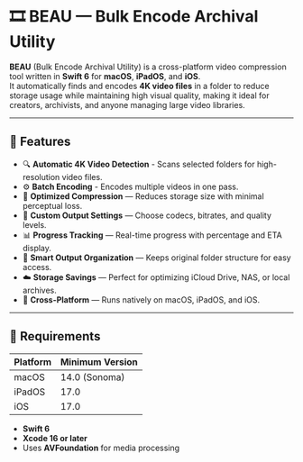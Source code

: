 # 🎞️ BEAU — Bulk Encode Archival Utility

**BEAU** (Bulk Encode Archival Utility) is a cross-platform video compression tool written in **Swift 6** for **macOS**, **iPadOS**, and **iOS**.  
It automatically finds and encodes **4K video files** in a folder to reduce storage usage while maintaining high visual quality, making it ideal for creators, archivists, and anyone managing large video libraries.

---

## 🚀 Features

- 🔍 **Automatic 4K Video Detection** - Scans selected folders for high-resolution video files.
- ⚙️ **Batch Encoding** - Encodes multiple videos in one pass.
- 🧠 **Optimized Compression** — Reduces storage size with minimal perceptual loss.
- 💾 **Custom Output Settings** — Choose codecs, bitrates, and quality levels.
- 📊 **Progress Tracking** — Real-time progress with percentage and ETA display.
- 📁 **Smart Output Organization** — Keeps original folder structure for easy access.
- ☁️ **Storage Savings** — Perfect for optimizing iCloud Drive, NAS, or local archives.
- 🧩 **Cross-Platform** — Runs natively on macOS, iPadOS, and iOS.

---

## 🧰 Requirements

| Platform | Minimum Version |
|-----------|-----------------|
| macOS     | 14.0 (Sonoma)   |
| iPadOS    | 17.0            |
| iOS       | 17.0            |

- **Swift 6**
- **Xcode 16 or later**
- Uses **AVFoundation** for media processing
